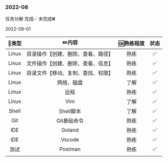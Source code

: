 ### 2022-08

任务分解 完成✅ 未完成❌

2022-08-01

| 🍭类型 |               ✏️内容                | 🆗熟练程度 | 状态 |
| :---: | :--------------------------------: | :-------: | :--: |
| Linux | 目录操作【创建、删除、查看、路径】 |   熟练    |  ✅   |
| Linux | 文件操作【创建、删除、查看、信息】 |   熟练    |  ✅   |
| Linux | 目录文件【移动、复制、查找、权限】 |   熟练    |  ✅   |
| Linux |             网络、磁盘             |   了解    |  ✅   |
| Linux |                远程                |   熟练    |  ✅   |
| Linux |                Vim                 |   了解    |  ✅   |
| Shell |             Shell脚本              |   了解    |  ✅   |
|  Git  |            Git基础命令             |   熟练    |  ✅   |
|  IDE  |               Goland               |   熟练    |  ✅   |
|  IDE  |               Vscode               |   熟练    |  ✅   |
| 测试  |              Postman               |   熟练    |  ✅   |
|       |                                    |           |      |

